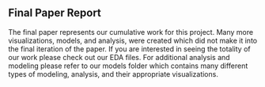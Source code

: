 ## Final Paper Report

The final paper represents our cumulative work for this project. Many more visualizations, models, and analysis, were created which did not make it into the final iteration of the paper. If you are interested in seeing the totality of our work please check out our EDA files. For additional analysis and modeling please refer to our models folder which contains many different types of modeling, analysis, and their appropriate visualizations.